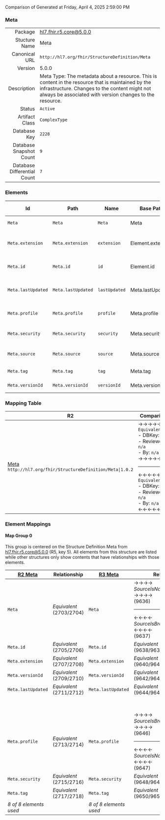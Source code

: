 Comparison of 
Generated at Friday, April 4, 2025 2:59:00 PM

### Meta

|      |     |
| ---: | --- |
| Package | hl7.fhir.r5.core@5.0.0 |
| Stucture Name | Meta |
| Canonical URL | `http://hl7.org/fhir/StructureDefinition/Meta` |
| Version | 5.0.0 |
| Description | Meta Type: The metadata about a resource. This is content in the resource that is maintained by the infrastructure. Changes to the content might not always be associated with version changes to the resource. |
| Status | `Active` |
| Artifact Class | `ComplexType` |
| Database Key | `2228` |
| Database Snapshot Count | `9` |
| Database Differential Count | `7` |

### Elements

| Id | Path | Name | Base Path | Short | Cardinality | Collated Type | Binding Strength | Binding Value Set |
| -- | ---- | ---- | --------- | ----- | ----------- | ------------- | ---------------- | ----------------- |
| `Meta` | `Meta` | `Meta` | Meta | Metadata about a resource | 0..* | Meta |  |  |
| `Meta.extension` | `Meta.extension` | `extension` | Element.extension | Additional content defined by implementations | 0..* | Extension |  |  |
| `Meta.id` | `Meta.id` | `id` | Element.id | Unique id for inter-element referencing | 0..1 | id |  |  |
| `Meta.lastUpdated` | `Meta.lastUpdated` | `lastUpdated` | Meta.lastUpdated | When the resource version last changed | 0..1 | instant |  |  |
| `Meta.profile` | `Meta.profile` | `profile` | Meta.profile | Profiles this resource claims to conform to | 0..* | canonical(http://hl7.org/fhir/StructureDefinition/StructureDefinition) |  |  |
| `Meta.security` | `Meta.security` | `security` | Meta.security | Security Labels applied to this resource | 0..* | Coding | `Extensible` | `http://hl7.org/fhir/ValueSet/security-labels` |
| `Meta.source` | `Meta.source` | `source` | Meta.source | Identifies where the resource comes from | 0..1 | uri |  |  |
| `Meta.tag` | `Meta.tag` | `tag` | Meta.tag | Tags applied to this resource | 0..* | Coding | `Example` | `http://hl7.org/fhir/ValueSet/common-tags` |
| `Meta.versionId` | `Meta.versionId` | `versionId` | Meta.versionId | Version specific identifier | 0..1 | id |  |  |
### Mapping Table

| R2 | Comparison | R3 | Comparison | R4 | Comparison | R4B | Comparison | R5
| --- | --- | --- | --- | --- | --- | --- | --- | ---
| [Meta](/docs/R2/ComplexTypes/Meta.md)<br/> `http://hl7.org/fhir/StructureDefinition/Meta\|1.0.2` | →→→→→→→<br/>`Equivalent`<br/>- DBKey: `57`<br/>- Reviewed: `n/a`<br/>- By: `n/a`<br/>→→→→→→→<hr/>←←←←←←←<br/>`Equivalent`<br/>- DBKey: `227`<br/>- Reviewed: `n/a`<br/>- By: `n/a`<br/>←←←←←←←| [Meta](/docs/R3/ComplexTypes/Meta.md)<br/> `http://hl7.org/fhir/StructureDefinition/Meta\|3.0.2` | →→→→→→→<br/>`RelatedTo`<br/>- DBKey: `400`<br/>- Reviewed: `n/a`<br/>- By: `n/a`<br/>→→→→→→→<hr/>←←←←←←←<br/>`SourceIsBroaderThanTarget`<br/>- DBKey: `596`<br/>- Reviewed: `n/a`<br/>- By: `n/a`<br/>←←←←←←←| [Meta](/docs/R4/ComplexTypes/Meta.md)<br/> `http://hl7.org/fhir/StructureDefinition/Meta\|4.0.1` | →→→→→→→<br/>`Equivalent`<br/>- DBKey: `1351`<br/>- Reviewed: `n/a`<br/>- By: `n/a`<br/>→→→→→→→<hr/>←←←←←←←<br/>`Equivalent`<br/>- DBKey: `1352`<br/>- Reviewed: `n/a`<br/>- By: `n/a`<br/>←←←←←←←| [Meta](/docs/R4B/ComplexTypes/Meta.md)<br/> `http://hl7.org/fhir/StructureDefinition/Meta\|4.3.0` | →→→→→→→<br/>`Equivalent`<br/>- DBKey: `909`<br/>- Reviewed: `n/a`<br/>- By: `n/a`<br/>→→→→→→→<hr/>←←←←←←←<br/>`Equivalent`<br/>- DBKey: `1138`<br/>- Reviewed: `n/a`<br/>- By: `n/a`<br/>←←←←←←←| [Meta](/docs/R5/ComplexTypes/Meta.md)<br/> `http://hl7.org/fhir/StructureDefinition/Meta\|5.0.0` 

### Element Mappings


#### Map Group 0

This group is centered on the Structure Definition Meta from hl7.fhir.r5.core@5.0.0 (R5, key 5).
All elements from this structure are listed while other structures only show contents that have relationships with those elements.

| [R2 Meta](/docs/R2/ComplexTypes/Meta.md)| Relationship | [R3 Meta](/docs/R3/ComplexTypes/Meta.md)| Relationship | [R4 Meta](/docs/R4/ComplexTypes/Meta.md)| Relationship | [R4B Meta](/docs/R4B/ComplexTypes/Meta.md)| Relationship | R5 Meta
| --- | --- | --- | --- | --- | --- | --- | --- | ---
| `Meta`| _Equivalent_<br/>(2703/2704)| `Meta`| →→→→ _SourceIsNarrowerThanTarget_ →→→→ <br/>(9636)<hr/>←←←← _SourceIsBroaderThanTarget_ ←←←← <br/>(9637)| `Meta`| _Equivalent_<br/>(21046/21047)| `Meta`| _Equivalent_<br/>(36156/36157)| **`Meta`**
| `Meta.id`| _Equivalent_<br/>(2705/2706)| `Meta.id`| _Equivalent_<br/>(9638/9639)| `Meta.id`| _Equivalent_<br/>(21048/21049)| `Meta.id`| _Equivalent_<br/>(36158/36159)| **`Meta.id`**
| `Meta.extension`| _Equivalent_<br/>(2707/2708)| `Meta.extension`| _Equivalent_<br/>(9640/9641)| `Meta.extension`| _Equivalent_<br/>(21050/21051)| `Meta.extension`| _Equivalent_<br/>(36160/36161)| **`Meta.extension`**
| `Meta.versionId`| _Equivalent_<br/>(2709/2710)| `Meta.versionId`| _Equivalent_<br/>(9642/9643)| `Meta.versionId`| _Equivalent_<br/>(21052/21053)| `Meta.versionId`| _Equivalent_<br/>(36162/36163)| **`Meta.versionId`**
| `Meta.lastUpdated`| _Equivalent_<br/>(2711/2712)| `Meta.lastUpdated`| _Equivalent_<br/>(9644/9645)| `Meta.lastUpdated`| _Equivalent_<br/>(21054/21055)| `Meta.lastUpdated`| _Equivalent_<br/>(36164/36165)| **`Meta.lastUpdated`**
| | | | | `Meta.source`| _Equivalent_<br/>(21056/21057)| `Meta.source`| _Equivalent_<br/>(36166/36167)| **`Meta.source`**
| `Meta.profile`| _Equivalent_<br/>(2713/2714)| `Meta.profile`| →→→→ _SourceIsBroaderThanTarget_ →→→→ <br/>(9646)<hr/>←←←← _SourceIsNarrowerThanTarget_ ←←←← <br/>(9647)| `Meta.profile`| _Equivalent_<br/>(21058/21059)| `Meta.profile`| _Equivalent_<br/>(36168/36169)| **`Meta.profile`**
| `Meta.security`| _Equivalent_<br/>(2715/2716)| `Meta.security`| _Equivalent_<br/>(9648/9649)| `Meta.security`| _Equivalent_<br/>(21060/21061)| `Meta.security`| _Equivalent_<br/>(36170/36171)| **`Meta.security`**
| `Meta.tag`| _Equivalent_<br/>(2717/2718)| `Meta.tag`| _Equivalent_<br/>(9650/9651)| `Meta.tag`| _Equivalent_<br/>(21062/21063)| `Meta.tag`| _Equivalent_<br/>(36172/36173)| **`Meta.tag`**
| *8 of 8 elements used* | | *8 of 8 elements used* | | *9 of 9 elements used* | | *9 of 9 elements used* | | *9 of 9 elements used* 

